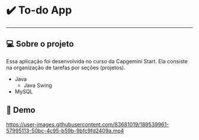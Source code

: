 # ✔️ To-do App

<hr>

 ## 💻 Sobre o projeto

   Essa aplicação foi desenvolvida no curso da Capgemini Start. Ela consiste na organização de tarefas por seções (projetos).

- Java
  - Java Swing
- MySQL

 ## 🚀 Demo 

https://user-images.githubusercontent.com/83681019/189539961-57995113-50bc-4c95-b59b-9bfc9fd2409a.mp4

